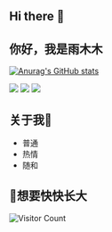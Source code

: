 ## Hi there 👋
## 你好，我是雨木木

[![Anurag's GitHub stats](https://github-readme-stats.vercel.app/api?username=beeeeeeef&show_icons=true&theme=tokyonight)](https://b23.tv/iEJTnPp)

![](https://img.shields.io/badge/讨厌-学习-yellow) 
![](https://img.shields.io/badge/性格-开朗-red) 
![](https://img.shields.io/badge/爱好-游戏-red)


## 关于我🤔
- 普通
- 热情
- 随和

## 🌱想要快快长大

![Visitor Count](https://profile-counter.glitch.me/beeeeeeef/count.svg)